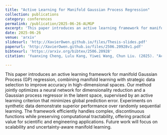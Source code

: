 ```yaml
---
title: "Active Learning for Manifold Gaussian Process Regression"
collection: publications
category: conferences
permalink: /publication/2025-06-26-ALMGP
excerpt: 'This paper introduces an active learning framework for manifold Gaussian Process regression, combining manifold learning with strategic data selection to improve prediction accuracy in high-dimensional spaces. The method jointly optimizes a neural network for dimensionality reduction and a Gaussian process regressor in the latent space, guided by an active learning criterion to minimize global error. Experiments show superior performance over random learning, and the approach efficiently handles complex, discontinuous functions while remaining computationally tractable.'
date: 2025-06-26
venue: 'arxiv'
slidesurl: 'http://XavierOwen.github.io/files/Thesis-slides.pdf'
paperurl: 'http://XavierOwen.github.io/files/2506.20928v1.pdf'
bibtexurl: 'https://arxiv.org/bibtex/2506.20928'
citation: 'Yuanxing Cheng, Lulu Kang, Yiwei Wang, Chun Liu. (2025). "Active Learning for Manifold Gaussian Process Regression." <i>arXiv:2506.20928 [stat.ML]</i>. https://doi.org/10.48550/arXiv.2506.20928'

---
```


This paper introduces an active learning framework for manifold Gaussian Process (GP) regression, combining manifold learning with strategic data selection to improve accuracy in high-dimensional spaces. Our method jointly optimizes a neural network for dimensionality reduction and a Gaussian process regressor in the latent space, supervised by an active learning criterion that minimizes global prediction error. Experiments on synthetic data demonstrate superior performance over randomly sequential learning. The framework efficiently handles complex, discontinuous functions while preserving computational tractability, offering practical value for scientific and engineering applications. Future work will focus on scalability and uncertainty-aware manifold learning.